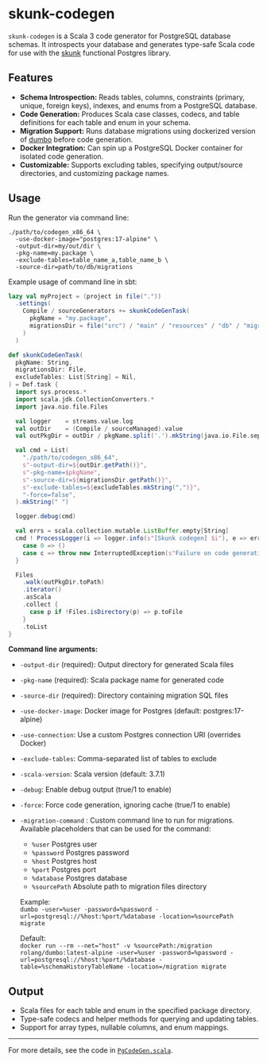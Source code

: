 # skunk-codegen

`skunk-codegen` is a Scala 3 code generator for PostgreSQL database schemas. It introspects your database and generates type-safe Scala code for use with the [skunk](https://tpolecat.github.io/skunk/) functional Postgres library.

## Features

- **Schema Introspection:** Reads tables, columns, constraints (primary, unique, foreign keys), indexes, and enums from a PostgreSQL database.
- **Code Generation:** Produces Scala case classes, codecs, and table definitions for each table and enum in your schema.
- **Migration Support:** Runs database migrations using dockerized version of [dumbo](https://github.com/rolang/dumbo) before code generation.
- **Docker Integration:** Can spin up a PostgreSQL Docker container for isolated code generation.
- **Customizable:** Supports excluding tables, specifying output/source directories, and customizing package names.

## Usage

Run the generator via command line:

```shell
./path/to/codegen_x86_64 \
  -use-docker-image="postgres:17-alpine" \
  -output-dir=my/out/dir \
  -pkg-name=my.package \
  -exclude-tables=table_name_a,table_name_b \
  -source-dir=path/to/db/migrations
```

Example usage of command line in sbt:

```scala
lazy val myProject = (project in file("."))
  .settings(
    Compile / sourceGenerators += skunkCodeGenTask(
      pkgName = "my.package",
      migrationsDir = file("src") / "main" / "resources" / "db" / "migration",
    )
  )  

def skunkCodeGenTask(
  pkgName: String,
  migrationsDir: File,
  excludeTables: List[String] = Nil,
) = Def.task {
  import sys.process.*
  import scala.jdk.CollectionConverters.*
  import java.nio.file.Files

  val logger    = streams.value.log
  val outDir    = (Compile / sourceManaged).value
  val outPkgDir = outDir / pkgName.split('.').mkString(java.io.File.separator)

  val cmd = List(
    "./path/to/codegen_x86_64",
    s"-output-dir=${outDir.getPath()}",
    s"-pkg-name=$pkgName",
    s"-source-dir=${migrationsDir.getPath()}",
    s"-exclude-tables=${excludeTables.mkString(",")}",
    "-force=false",
  ).mkString(" ")

  logger.debug(cmd)

  val errs = scala.collection.mutable.ListBuffer.empty[String]
  cmd ! ProcessLogger(i => logger.info(s"[Skunk codegen] $i"), e => errs += e) match {
    case 0 => ()
    case c => throw new InterruptedException(s"Failure on code generation:\n${errs.mkString("\n")}")
  }

  Files
    .walk(outPkgDir.toPath)
    .iterator()
    .asScala
    .collect {
      case p if !Files.isDirectory(p) => p.toFile
    }
    .toList
}
```

**Command line arguments:**
- `-output-dir` (required): Output directory for generated Scala files
- `-pkg-name` (required): Scala package name for generated code
- `-source-dir` (required): Directory containing migration SQL files
- `-use-docker-image`: Docker image for Postgres (default: postgres:17-alpine)
- `-use-connection`: Use a custom Postgres connection URI (overrides Docker)
- `-exclude-tables`: Comma-separated list of tables to exclude
- `-scala-version`: Scala version (default: 3.7.1)
- `-debug`: Enable debug output (true/1 to enable)
- `-force`: Force code generation, ignoring cache (true/1 to enable)
- `-migration-command` : Custom command line to run for migrations.
  Available placeholders that can be used for the command:  
  - `%user` Postgres user 
  - `%password` Postgres password
  - `%host` Postgres host
  - `%port` Postgres port
  - `%database` Postgres database
  - `%sourcePath` Absolute path to migration files directory

  Example:  
  `dumbo -user=%user -password=%password -url=postgresql://%host:%port/%database -location=%sourcePath migrate`

  Default:  
  `docker run --rm --net="host" -v %sourcePath:/migration rolang/dumbo:latest-alpine -user=%user -password=%password -url=postgresql://%host:%port/%database -table=%schemaHistoryTableName -location=/migration migrate`

## Output

- Scala files for each table and enum in the specified package directory.
- Type-safe codecs and helper methods for querying and updating tables.
- Support for array types, nullable columns, and enum mappings.

---

For more details, see the code in [`PgCodeGen.scala`](PgCodeGen.scala).